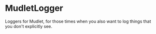 # MudletLogger
Loggers for Mudlet, for those times when you also want to log things that you don't explicitly see.
